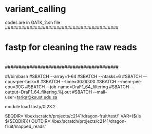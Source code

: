 # variant_calling
codes are in GATK_2.sh file
##########################################
#                                        #
#    fastp for cleaning the raw reads    #
#                                        #
##########################################

#!/bin/bash
#SBATCH --array=1-64
#SBATCH --ntasks=6
#SBATCH --cpus-per-task=8
#SBATCH --time=30:00:00
#SBATCH --mem-per-cpu=30G
#SBATCH --job-name=DraF1_64_filtering
#SBATCH --output=DraF1_64_filtering.%j.out
#SBATCH --mail-user=tariqr@kaust.edu.sa

module load fastp/0.23.2

SEQDIR='/ibex/scratch/projects/c2141/dragon-fruit/test/'
VAR=($(ls ${SEQDIR}))
OUTDIR='/ibex/scratch/projects/c2141/dragon-fruit/mapped_reads'
